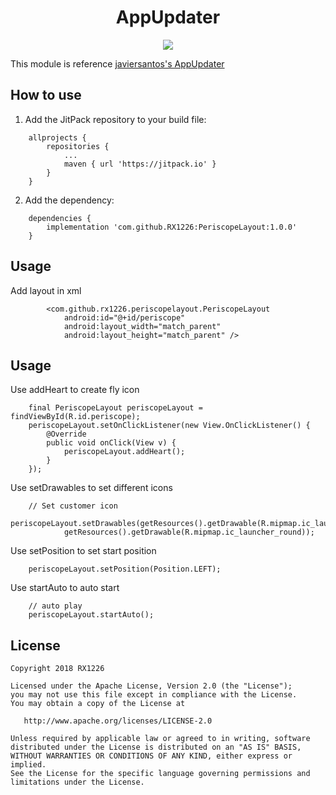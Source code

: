 <h1 align="center">AppUpdater </h1>

<p align="center">
  <a target="_blank" href="https://www.paypal.me/RX1226" title="Donate using PayPal"><img src="https://img.shields.io/badge/paypal-donate-yellow.svg" /></a>
</p>

This module is reference
<a href="https://github.com/javiersantos/AppUpdater">javiersantos's AppUpdater</a>

## How to use
1. Add the JitPack repository to your build file:
```
    allprojects {
        repositories {
            ...
            maven { url 'https://jitpack.io' }
        }
    }
```
2. Add the dependency:
```
    dependencies {
        implementation 'com.github.RX1226:PeriscopeLayout:1.0.0'
    }
```
## Usage
Add layout in xml


            <com.github.rx1226.periscopelayout.PeriscopeLayout
                android:id="@+id/periscope"
                android:layout_width="match_parent"
                android:layout_height="match_parent" />

## Usage
Use addHeart to create fly icon

        final PeriscopeLayout periscopeLayout = findViewById(R.id.periscope);
        periscopeLayout.setOnClickListener(new View.OnClickListener() {
            @Override
            public void onClick(View v) {
                periscopeLayout.addHeart();
            }
        });

Use setDrawables to set different icons

        // Set customer icon
        periscopeLayout.setDrawables(getResources().getDrawable(R.mipmap.ic_launcher),
                getResources().getDrawable(R.mipmap.ic_launcher_round));

Use setPosition to set start position

        periscopeLayout.setPosition(Position.LEFT);

Use startAuto to auto start

        // auto play
        periscopeLayout.startAuto();

## License
	Copyright 2018 RX1226

	Licensed under the Apache License, Version 2.0 (the "License");
	you may not use this file except in compliance with the License.
	You may obtain a copy of the License at

	   http://www.apache.org/licenses/LICENSE-2.0

	Unless required by applicable law or agreed to in writing, software
	distributed under the License is distributed on an "AS IS" BASIS,
	WITHOUT WARRANTIES OR CONDITIONS OF ANY KIND, either express or implied.
	See the License for the specific language governing permissions and
	limitations under the License.

